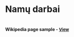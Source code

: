 <h1>Namų darbai<h1>

<h4>Wikipedia page sample - <a href="https://simonakom.github.io/Namu-darbai/1.RichardGere/Richard%20Gere.html" style="font-size:small;">View</a>

 <h4>



